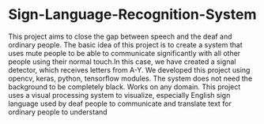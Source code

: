 # Sign-Language-Recognition-System

This project aims to close the gap between speech and the deaf and ordinary people. The basic idea of ​​this project is to create a system that uses mute people to be able to communicate significantly with all other people using their normal touch.In this case, we have created a signal detector, which receives letters from A-Y. We developed this project using opencv, keras, python, tensorflow modules. The system does not need the background to be completely black. Works on any domain. This project uses a visual processing system to visualize, especially English sign language used by deaf people to communicate and translate text for ordinary people to understand
